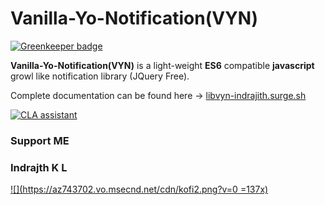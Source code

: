 # Vanilla-Yo-Notification(VYN)

[![Greenkeeper badge](https://badges.greenkeeper.io/cooljith91112/vanilla-yo-notification.svg)](https://greenkeeper.io/)

**Vanilla-Yo-Notification(VYN)** is a light-weight **ES6** compatible **javascript** growl like notification library (JQuery Free).


Complete documentation can be found here -> [libvyn-indrajith.surge.sh](https://libvyn-indrajith.surge.sh/#/)

[![CLA assistant](https://cla-assistant.io/readme/badge/cooljith91112/vanilla-yo-notification)](https://cla-assistant.io/cooljith91112/vanilla-yo-notification)

### Support ME

### Indrajth K L

[![](https://az743702.vo.msecnd.net/cdn/kofi2.png?v=0 =137x)](https://ko-fi.com/R6R36EBQ)
